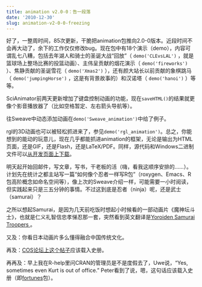 ```yaml
---
title: animation v2.0-0：告一段落
date: '2010-12-30'
slug: animation-v2-0-0-freezing
---
```


好了，一整周时间，85次更新，干脆把animation包推向2.0-0版本。近段时间不会再大动了，余下的工作仅仅修改bug。现在包中有18个演示（demo），内容可谓乱七八糟，包括去年湖人和骑士的圣诞大战“回放”（ `demo('CLEvsLAL')` ，就是篮球场上整场比赛的投篮动画）、主伟呈贡献的烟花演示（ `demo('fireworks')` ）、焦静贡献的圣诞雪花（ `demo('Xmas2')` ），还有颜大站长以前贡献的象棋跳马（ `demo('jumpingHorse')` ，这是有背景故事的）和汉诺塔（ `demo('hanoi')` ）等等。

SciAnimator前两天更新增加了键盘控制动画的功能，现在`saveHTML()`的结果就更像个影音播放器了（比如空格暂定、左右箭头导航等）。

往Sweave中动态添加动画在`demo('Sweave_animation')`中给了例子。

rgl的3D动画也可以被轻松抓进来了，参见`demo('rgl_animation')`。总之，你能想到的能动的玩意儿，现在几乎都能抓进animation的框架，无论是输出为HTML页面，还是GIF，还是Flash，还是LaTeX/PDF。同样，源代码和Windows二进制文件可以[从开发页面上下载](https://github.com/yihui/animation)。

明天起开始回邮件，写文章，写书，干老板的活（嗨，看我这顺序安排的……）。计划先在统计之都主站写一篇“如何像个忍者一样写R包”（roxygen、Emacs、R包高阶概念如命名空间等），像上次的Sweave介绍一样，可能需要一小时阅读，但实践起来只是三五分钟的事情。不过这到底是忍者（ninja）呢，还是武士（samurai）？

之所以想起Samurai，是因为几天前吃饭时想起小时候看的一部动画片《魔神坛斗士》，也就是仁义礼智信忠孝悌忍那一套，突然看到英文翻译是[Yoroiden Samurai Troopers ](http://en.wikipedia.org/wiki/Ronin_Warriors)。

又及：你看日本动画片多么懂得融合中国传统文化。

再及：[COS论坛上这个帖子](http://cos.name/cn/topic/103299)应该载入史册。

再再及：早上我在R-help里问CRAN的管理员是不是度假去了，Uwe说，“Yes, sometimes even Kurt is out of office.” Peter看到了说，嗯，这句话应该载入史册（即[fortunes](http://cran.r-project.org/web/packages/fortunes/index.html)包）。
